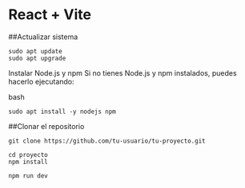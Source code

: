 # React + Vite

##Actualizar sistema

```
sudo apt update
sudo apt upgrade
```

Instalar Node.js y npm
Si no tienes Node.js y npm instalados, puedes hacerlo ejecutando:

bash

```
sudo apt install -y nodejs npm
```

##Clonar el repositorio

```
git clone https://github.com/tu-usuario/tu-proyecto.git
```

```
cd proyecto
npm install
```

```
npm run dev
```
  
